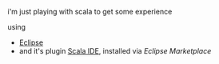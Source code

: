 i'm just playing with scala to get some experience

using
  * [Eclipse](https://www.eclipse.org/)
  * and it's plugin [Scala IDE](http://scala-ide.org/), installed via *Eclipse Marketplace*

